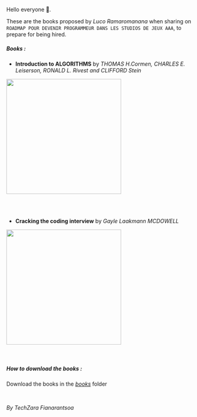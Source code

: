Hello everyone 👋.

These are the books proposed by *Luco Ramaromanana* when sharing on `ROADMAP POUR DEVENIR PROGRAMMEUR DANS LES STUDIOS DE JEUX AAA`, to prepare for being hired.

##### Books :


- **Introduction to ALGORITHMS** by *THOMAS H.Cormen, CHARLES E. Leiserson, RONALD L. Rivest and CLIFFORD Stein*

<img src="assets/image2.png" width="300">

<br> <br>
  
- **Cracking the coding interview** by *Gayle Laakmann MCDOWELL*

<img src="assets/image1.png" width="300">



</br>
</br>
</br>

##### How to download the books :
Download the books in the *<a href= "/books">books</a>* folder

<br>

*By TechZara Fianarantsoa*
